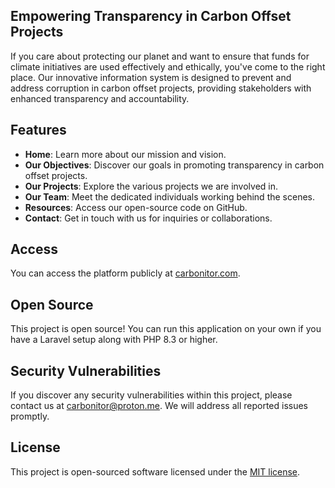 ## Empowering Transparency in Carbon Offset Projects

If you care about protecting our planet and want to ensure that funds for climate initiatives are used effectively and ethically, you've come to the right place. Our innovative information system is designed to prevent and address corruption in carbon offset projects, providing stakeholders with enhanced transparency and accountability.

## Features

-   **Home**: Learn more about our mission and vision.
-   **Our Objectives**: Discover our goals in promoting transparency in carbon offset projects.
-   **Our Projects**: Explore the various projects we are involved in.
-   **Our Team**: Meet the dedicated individuals working behind the scenes.
-   **Resources**: Access our open-source code on GitHub.
-   **Contact**: Get in touch with us for inquiries or collaborations.

## Access

You can access the platform publicly at [carbonitor.com](https://carbonitor.com).

## Open Source

This project is open source! You can run this application on your own if you have a Laravel setup along with PHP 8.3 or higher.

## Security Vulnerabilities

If you discover any security vulnerabilities within this project, please contact us at [carbonitor@proton.me](mailto:carbonitor@proton.me). We will address all reported issues promptly.

## License

This project is open-sourced software licensed under the [MIT license](https://opensource.org/licenses/MIT).
